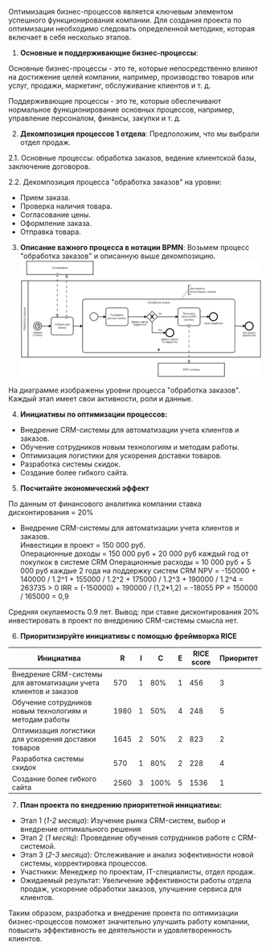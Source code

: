 Оптимизация бизнес-процессов является ключевым элементом успешного функционирования компании.
Для создания проекта по оптимизации необходимо следовать определенной методике, которая включает в себя несколько этапов.
1. **Основные и поддерживающие бизнес-процессы**:


Основные бизнес-процессы - это те, которые непосредственно влияют на достижение целей компании, например, производство товаров или услуг, продажи, маркетинг, обслуживание клиентов и т. д.


Поддерживающие процессы - это те, которые обеспечивают нормальное функционирование основных процессов, например, управление персоналом, финансы, закупки и т. д.

2. **Декомпозиция процессов 1 отдела**:
Предположим, что мы выбрали отдел продаж.


2.1. Основные процессы: обработка заказов, ведение клиентской базы, заключение договоров.


2.2. Декомпозиция процесса "обработка заказов" на уровни:
- Прием заказа.
- Проверка наличия товара.
- Согласование цены.
- Оформление заказа.
- Отправка товара.  


3. **Описание важного процесса в нотации BPMN**:
Возьмем процесс "обработка заказов" и описанную выше декомпозицию.
![BPMN - обработка заказов](https://github.com/IgorZolotin/images/blob/assets/BPMN.jpg)

На диаграмме изображены уровни процесса "обработка заказов". Каждый этап имеет свои активности, роли и данные.


4. **Инициативы по оптимизации процессов:**
- Внедрение CRM-системы для автоматизации учета клиентов и заказов.
- Обучение сотрудников новым технологиям и методам работы.
- Оптимизация логистики для ускорения доставки товаров.
- Разработка системы скидок.
- Создание более гибкого сайта.

5. **Посчитайте экономический эффект**

По данным от финансового аналитика компании ставка дисконтирования = 20%


- Внедрение CRM-системы для автоматизации учета клиентов и заказов.  
Инвестиции в проект = 150 000 руб.   
Операционные доходы = 150 000 руб + 20 000 руб каждый год от покупкок в системе CRM
Операционные расходы = 10 000 руб + 5 000 руб каждые 2 года на поддержку систем CRM
NPV =  -150000 + 140000 / 1.2^1 + 155000 / 1.2^2 + 175000 / 1.2^3 + 190000 / 1.2^4 = 263735 > 0 
IRR = (-150000) + 190000 / (1,2*1,2) = -18055 
PP = 150000 / 165000 = 0,9

Средняя окупаемость 0.9 лет.
Вывод: при ставке дисконтирования 20% инвестировать в проект по внедрению CRM-системы смысла нет.

6. **Приоритизируйте инициативы с помощью фреймворка RICE**

|                              Инициатива                            |    R   |  I  |   C   |  E  | RICE score | Приоритет |
|--------------------------------------------------------------------|--------|-----|-------|-----|------------|-----------|
| Внедрение CRM-системы для автоматизации учета клиентов и заказов   | 570    | 1   | 80%   | 1   |     456    |     3     |
| Обучение сотрудников новым технологиям и методам работы            | 1980   | 1   | 50%   | 4   |     248    |     5     |
| Оптимизация логистики для ускорения доставки товаров               | 1645   | 2   | 50%   | 2   |     823    |     2     |
| Разработка системы скидок                                          | 570    | 1   | 80%   | 2   |     228    |     4     |
| Создание более гибкого сайта                                       | 2560   | 3   | 100%  | 5   |     1536   |     1     |


7. **План проекта по внедрению приоритетной инициативы:**
- Этап 1 (_1-2 месяца_): Изучение рынка CRM-систем, выбор и внедрение оптимального решения
- Этап 2 (_1 месяц_): Проведение обучения сотрудников работе с CRM-системой.
- Этап 3 (_2-3 месяца_): Отслеживание и анализ эофективности новой системы, корректировка процессов.
- Участники: Менеджер по проектам, IT-специалисты, отдел продаж.
- Ожидаемый результат: Увеличение эффективности работы отдела продаж, ускорение обработки заказов, улучшение сервиса для клиентов.


Таким образом, разработка и внедрение проекта по оптимизации бизнес-процессов поможет значительно улучшить работу компании, повысить эффективность ее деятельности и удовлетворенность клиентов.
